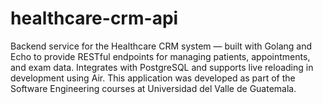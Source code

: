 # healthcare-crm-api
Backend service for the Healthcare CRM system — built with Golang and Echo to provide RESTful endpoints for managing patients, appointments, and exam data. Integrates with PostgreSQL and supports live reloading in development using Air. This application was developed as part of the Software Engineering courses at Universidad del Valle de Guatemala.
